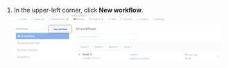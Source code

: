 1. In the upper-left corner, click **New workflow**. ![Create a new workflow](/assets/images/help/repository/actions-new-workflow.png)
  